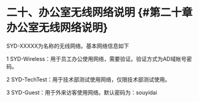 # 二十、办公室无线网络说明 {#第二十章办公室无线网络说明}

SYD-XXXXX为名称的无线网络。基本网络信息如下

1 SYD-Wireless：用于员工办公使用网络，需要验证。验证方式为AD域帐号密码。

2 SYD-TechTest：用于技术部测试使用网络，仅限技术部测试使用。

3 SYD-Guest：用于外来访客使用网络。默认密码为：souyidai

